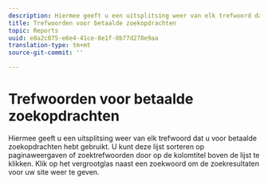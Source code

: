 ```yaml
---
description: Hiermee geeft u een uitsplitsing weer van elk trefwoord dat u voor betaalde zoekopdrachten hebt gebruikt. U kunt deze lijst sorteren op paginaweergaven of zoektrefwoorden door op de kolomtitel boven de lijst te klikken. Klik op het vergrootglas naast een zoekwoord om de zoekresultaten voor uw site weer te geven.
title: Trefwoorden voor betaalde zoekopdrachten
topic: Reports
uuid: e8a2c075-e6e4-41ce-8e1f-0b77d278e9aa
translation-type: tm+mt
source-git-commit: ''

---
```



# Trefwoorden voor betaalde zoekopdrachten

Hiermee geeft u een uitsplitsing weer van elk trefwoord dat u voor betaalde zoekopdrachten hebt gebruikt. U kunt deze lijst sorteren op paginaweergaven of zoektrefwoorden door op de kolomtitel boven de lijst te klikken. Klik op het vergrootglas naast een zoekwoord om de zoekresultaten voor uw site weer te geven.

